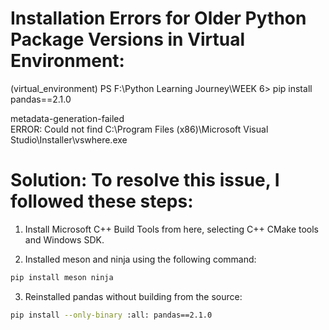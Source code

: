 # Installation Errors for Older Python Package Versions in Virtual Environment:

(virtual_environment) PS F:\Python Learning Journey\WEEK 6> pip install pandas==2.1.0

metadata-generation-failed  
ERROR: Could not find C:\Program Files (x86)\Microsoft Visual Studio\Installer\vswhere.exe

# Solution: To resolve this issue, I followed these steps:

1. Install Microsoft C++ Build Tools from here, selecting C++ CMake tools and Windows SDK.

2. Installed meson and ninja using the following command:
   
```bash
pip install meson ninja 
```

3. Reinstalled pandas without building from the source:

```bash
pip install --only-binary :all: pandas==2.1.0
```
